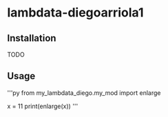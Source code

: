# lambdata-diegoarriola1

## Installation

TODO

## Usage 

'''py
from my_lambdata_diego.my_mod import enlarge

x = 11
print(enlarge(x))
'''
